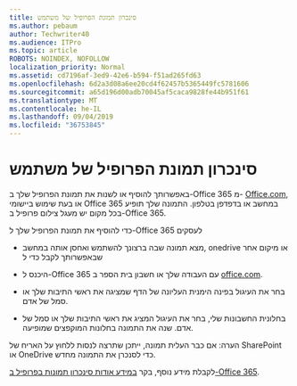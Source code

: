 ```yaml
---
title: סינכרון תמונת הפרופיל של משתמש
ms.author: pebaum
author: Techwriter40
ms.audience: ITPro
ms.topic: article
ROBOTS: NOINDEX, NOFOLLOW
localization_priority: Normal
ms.assetid: cd7196af-3ed9-42e6-b594-f51ad265fd63
ms.openlocfilehash: 6d2a3d08a6ee20cd4f62457b5365449fc5781606
ms.sourcegitcommit: a65d196d00adb70045af5caca9828fe44b951f61
ms.translationtype: MT
ms.contentlocale: he-IL
ms.lasthandoff: 09/04/2019
ms.locfileid: "36753845"
---
```

# <a name="sync-a-users-profile-picture"></a>סינכרון תמונת הפרופיל של משתמש

באפשרותך להוסיף או לשנות את תמונת הפרופיל שלך ב-Office 365 מ- [Office.com](http://www.office.com), או בעת שימוש ביישומי Office 365 במחשב או בדפדפן בטלפון. התמונה שלך תופיע בכל מקום יש מעגל צילום פרופיל ב-Office 365.

כדי להוסיף את תמונת הפרופיל שלך ל-Office 365 לעסקים

- מצא תמונה שבה ברצונך להשתמש ואחסן אותה במחשב, onedrive או מיקום אחר שבאפשרותך לקבל כדי ל

- היכנס ל-Office 365 עם העבודה שלך או חשבון בית הספר ב [office.com](http://www.office.com).

- בחר את העיגול בפינה הימנית העליונה של הדף שמציגה את ראשי התיבות שלך או סמל של אדם.

- בחלונית החשבונות שלי, בחר את העיגול המציג את ראשי התיבות שלך או סמל של אדם. שנה את התמונה בחלונות המוקפצים שמופיעה.

הערה: אם כבר העלית תמונה, ייתכן שתרצה לנסות ללחוץ על האריח של SharePoint או OneDrive כדי לסנכרן את התמונה מחדש.

לקבלת מידע נוסף, בקר [במידע אודות סינכרון תמונות בפרופיל ב-Office 365](https://support.office.com/article/information-about-profile-picture-synchronization-in-office-365-20594d76-d054-4af4-a660-401133e3d48a).
